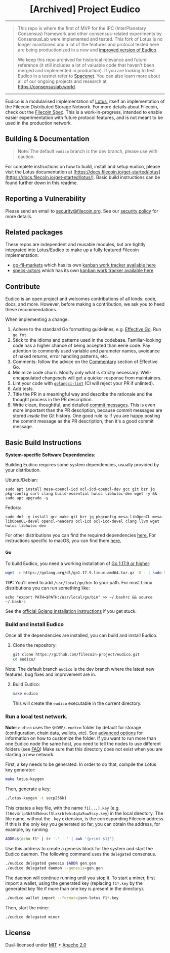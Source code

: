 
<h1 align="center">[Archived] Project Eudico</h1>

------
> This repo is where the first of MVP for the IPC (InterPlanetary Consensus) framework and other consensus-related experiments by ConsensusLab were implemented and tested. This fork of Lotus is no longer maintained and a lot of the features and protocol tested here are being productionized in a new and [improved version of Eudico](https://github.com/consensus-shipyard/eudico/). 
>
> We keep this repo archived for historical relevance and future reference (it still includes a lot of valuable code that haven't been merged and implemented in production). If you are looking to test Eudico in a testnet refer to [Spacenet](https://github.com/consensus-shipyard/spacenet). You can also learn more about all of our ongoing projects and research at https://consensuslab.world.
------

Eudico is a modularised implementation of [Lotus](https://github.com/filecoin-project/lotus), itself an implementation of the Filecoin Distributed Storage Network. For more details about Filecoin, check out the [Filecoin Spec](https://spec.filecoin.io). This is a work-in-progress, intended to enable easier experimentation with future protocol features, and is not meant to be used in the production network.

## Building & Documentation

> Note: The default `eudico` branch is the dev branch, please use with caution. 
 
For complete instructions on how to build, install and setup eudico, please visit the Lotus documentation at [https://docs.filecoin.io/get-started/lotus](https://docs.filecoin.io/get-started/lotus/). Basic build instructions can be found further down in this readme.

## Reporting a Vulnerability

Please send an email to security@filecoin.org. See our [security policy](SECURITY.md) for more details.

## Related packages

These repos are independent and reusable modules, but are tightly integrated into Lotus/Eudico to make up a fully featured Filecoin implementation:

- [go-fil-markets](https://github.com/filecoin-project/go-fil-markets) which has its own [kanban work tracker available here](https://app.zenhub.com/workspaces/markets-shared-components-5daa144a7046a60001c6e253/board)
- [specs-actors](https://github.com/filecoin-project/specs-actors) which has its own [kanban work tracker available here](https://app.zenhub.com/workspaces/actors-5ee6f3aa87591f0016c05685/board)

## Contribute

Eudico is an open project and welcomes contributions of all kinds: code, docs, and more. However, before making a contribution, we ask you to heed these recommendations.

When implementing a change:

1. Adhere to the standard Go formatting guidelines, e.g. [Effective Go](https://golang.org/doc/effective_go.html). Run `go fmt`.
2. Stick to the idioms and patterns used in the codebase. Familiar-looking code has a higher chance of being accepted than eerie code. Pay attention to commonly used variable and parameter names, avoidance of naked returns, error handling patterns, etc.
3. Comments: follow the advice on the [Commentary](https://golang.org/doc/effective_go.html#commentary) section of Effective Go.
4. Minimize code churn. Modify only what is strictly necessary. Well-encapsulated changesets will get a quicker response from maintainers.
5. Lint your code with [`golangci-lint`](https://golangci-lint.run) (CI will reject your PR if unlinted).
6. Add tests.
7. Title the PR in a meaningful way and describe the rationale and the thought process in the PR description.
8. Write clean, thoughtful, and detailed [commit messages](https://chris.beams.io/posts/git-commit/). This is even more important than the PR description, because commit messages are stored _inside_ the Git history. One good rule is: if you are happy posting the commit message as the PR description, then it's a good commit message.

## Basic Build Instructions
**System-specific Software Dependencies**:

Building Eudico requires some system dependencies, usually provided by your distribution.

Ubuntu/Debian:
```
sudo apt install mesa-opencl-icd ocl-icd-opencl-dev gcc git bzr jq pkg-config curl clang build-essential hwloc libhwloc-dev wget -y && sudo apt upgrade -y
```

Fedora:
```
sudo dnf -y install gcc make git bzr jq pkgconfig mesa-libOpenCL mesa-libOpenCL-devel opencl-headers ocl-icd ocl-icd-devel clang llvm wget hwloc libhwloc-dev
```

For other distributions you can find the required dependencies [here.](https://docs.filecoin.io/get-started/lotus/installation/#system-specific) For instructions specific to macOS, you can find them [here.](https://docs.filecoin.io/get-started/lotus/installation/#macos)

#### Go

To build Eudico, you need a working installation of [Go 1.17.9 or higher](https://golang.org/dl/):

```bash
wget -c https://golang.org/dl/go1.17.9.linux-amd64.tar.gz -O - | sudo tar -xz -C /usr/local
```

**TIP:**
You'll need to add `/usr/local/go/bin` to your path. For most Linux distributions you can run something like:

```shell
echo "export PATH=$PATH:/usr/local/go/bin" >> ~/.bashrc && source ~/.bashrc
```

See the [official Golang installation instructions](https://golang.org/doc/install) if you get stuck.

### Build and install Eudico

Once all the dependencies are installed, you can build and install Eudico.

1. Clone the repository:

   ```sh
   git clone https://github.com/filecoin-project/eudico.git
   cd eudico/
   ```
   
Note: The default branch `eudico` is the dev branch where the latest new features, bug fixes and improvement are in. 

2. Build Eudico:

   ```sh
   make eudico
   ```
   This will create the `eudico` executable in the current directory.

### Run a local test network.

**Note**: `eudico` uses the `$HOME/.eudico` folder by default for storage (configuration, chain data, wallets, etc). See [advanced options](https://docs.filecoin.io/get-started/lotus/configuration-and-advanced-usage/) for information on how to customize the folder.
If you want to run more than one Eudico node the same host, you need to tell the nodes to use different folders (see [FAQ](FAQ.md#q-how-can-i-run-two-eudico-peers-on-the-same-host))
Make sure that this directory does not exist when you are starting a new network.

First, a key needs to be generated. 
In order to do that, compile the Lotus key generator:

   ```bash
   make lotus-keygen
   ```

Then, generate a key:

   ```bash
   ./lotus-keygen -t secp256k1
   ```
This creates a key file, with the name `f1[...].key` (e.g. `f16dv4rlp3b33d5deasf3lxkrbfwhi4q4a5uw5scy.key`) in the local directory.
The file name, without the `.key` extension, is the corresponding Filecoin address.
If this is the only key you generated so far, you can obtain the address, for example, by running

   ```bash
   ADDR=$(echo f1* | tr '.' ' ' | awk '{print $1}')
   ```

Use this address to create a genesis block for the system and start the Eudico daemon.
The following command uses the `delegated` consensus.

   ```bash
   ./eudico delegated genesis $ADDR gen.gen
   ./eudico delegated daemon --genesis=gen.gen
   ```

The daemon will continue running until you stop it.
To start a miner, first import a wallet, using the generated key
(replacing `f1*.key` by the generated key file if more than one key is present in the directory).

   ```bash
   ./eudico wallet import --format=json-lotus f1*.key
   ```

Then, start the miner.

   ```bash
   ./eudico delegated miner
   ```

## License

Dual-licensed under [MIT](https://github.com/filecoin-project/lotus/blob/master/LICENSE-MIT) + [Apache 2.0](https://github.com/filecoin-project/lotus/blob/master/LICENSE-APACHE)
